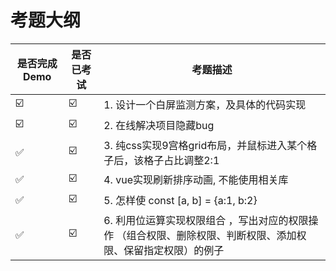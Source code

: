 # 考题大纲

[//]: # (-   ✅ ☑️)

| 是否完成Demo | 是否已考试 | 考题描述                                                      |
|----------|-------|-----------------------------------------------------------|
|     ☑️     |   ☑️   | 1. 设计一个白屏监测方案，及具体的代码实现                                    |
|     ☑️     |   ☑️   | 2. 在线解决项目隐藏bug                                            |
|     ✅     |   ☑️   | 3. 纯css实现9宫格grid布局，并鼠标进入某个格子后，该格子占比调整2:1      |
|     ✅     |   ☑️   | 4. vue实现刷新排序动画, 不能使用相关库                                   |
|     ✅     |   ☑️   | 5. 怎样使 const [a, b] = {a:1, b:2}                          |
|     ✅     |   ☑️   | 6. 利用位运算实现权限组合 ，写出对应的权限操作 （组合权限、删除权限、判断权限、添加权限、保留指定权限）的例子 |
